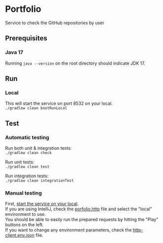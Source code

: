# Portfolio
Service to check the GitHub repositories by user

## Prerequisites

### Java 17
Running `java --version` on the root directory should indicate JDK 17. 

## Run

### Local
This will start the service on port 8532 on your local.  
`./gradlew clean bootRunLocal`

## Test

### Automatic testing

Run both unit & integration tests:  
`./gradlew clean check`

Run unit tests:  
`./gradlew clean test`

Run integration tests:  
`./gradlew clean integrationTest`

### Manual testing
First, [start the service on your local](#local).  
If you are using IntelliJ, check the [porfolio.http](/portfolio.http) file and select the "local" environment to use.  
You should be able to easily run the prepared requests by hitting the "Play" buttons on the left.  
If you want to change any environment parameters, check the [http-client.env.json](/http-client.env.json) file.  
